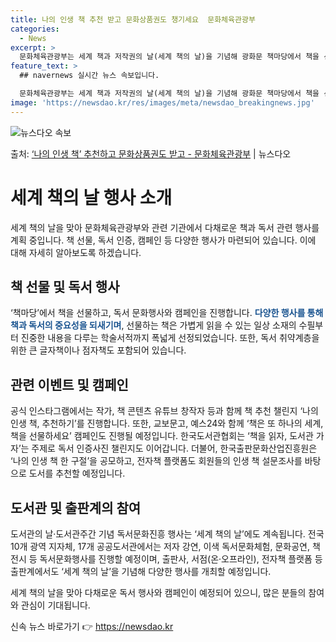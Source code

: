 ```yaml
---
title: 나의 인생 책 추천 받고 문화상품권도 챙기세요  문화체육관광부
categories:
  - News
excerpt: >
  문화체육관광부는 세계 책과 저작권의 날(세계 책의 날)을 기념해 광화문 책마당에서 책을 선물하고 다양한 행사…
feature_text: >
  ## navernews 실시간 뉴스 속보입니다.

  문화체육관광부는 세계 책과 저작권의 날(세계 책의 날)을 기념해 광화문 책마당에서 책을 선물하고 다양한 행사…
image: 'https://newsdao.kr/res/images/meta/newsdao_breakingnews.jpg'
---
```


![뉴스다오 속보](https://newsdao.kr/res/images/meta/newsdao_breakingnews.jpg)

<p>출처: <a href="https://newsdao.kr/3643" rel="dofollow">‘나의 인생 책’ 추천하고 문화상품권도 받고 - 문화체육관광부</a> | 뉴스다오</p>

<h1>세계 책의 날 행사 소개</h1>

<p data-ke-size="size16">세계 책의 날을 맞아 문화체육관광부와 관련 기관에서 다채로운 책과 독서 관련 행사를 계획 중입니다. 책 선물, 독서 인증, 캠페인 등 다양한 행사가 마련되어 있습니다. 이에 대해 자세히 알아보도록 하겠습니다.</p>

<h2>책 선물 및 독서 행사</h2>
<p data-ke-size="size16">‘책마당’에서 책을 선물하고, 독서 문화행사와 캠페인을 진행합니다. <b><span style="color: #1a5490;">다양한 행사를 통해 책과 독서의 중요성을 되새기며</span></b>, 선물하는 책은 가볍게 읽을 수 있는 일상 소재의 수필부터 진중한 내용을 다루는 학술서적까지 폭넓게 선정되었습니다. 또한, 독서 취약계층을 위한 큰 글자책이나 점자책도 포함되어 있습니다.</p>

<h2>관련 이벤트 및 캠페인</h2>
<p data-ke-size="size16">공식 인스타그램에서는 작가, 책 콘텐츠 유튜브 창작자 등과 함께 책 추천 챌린지 ‘나의 인생 책, 추천하기’를 진행합니다. 또한, 교보문고, 예스24와 함께 ‘책은 또 하나의 세계, 책을 선물하세요’ 캠페인도 진행될 예정입니다. 한국도서관협회는 ‘책을 읽자, 도서관 가자’는 주제로 독서 인증사진 챌린지도 이어갑니다. 더불어, 한국출판문화산업진흥원은 ‘나의 인생 책 한 구절’을 공모하고, 전자책 플랫폼도 회원들의 인생 책 설문조사를 바탕으로 도서를 추천할 예정입니다.</p>

<h2>도서관 및 출판계의 참여</h2>
<p data-ke-size="size16">도서관의 날·도서관주간 기념 독서문화진흥 행사는 ‘세계 책의 날’에도 계속됩니다. 전국 10개 광역 지자체, 17개 공공도서관에서는 저자 강연, 이색 독서문화체험, 문화공연, 책 전시 등 독서문화행사를 진행할 예정이며, 출판사, 서점(온·오프라인), 전자책 플랫폼 등 출판계에서도 ‘세계 책의 날’을 기념해 다양한 행사를 개최할 예정입니다.</p>

<p data-ke-size="size16">세계 책의 날을 맞아 다채로운 독서 행사와 캠페인이 예정되어 있으니, 많은 분들의 참여와 관심이 기대됩니다.</p> 

신속 뉴스 바로가기 👉 <a href="https://newsdao.kr" rel="dofollow">https://newsdao.kr</a>


